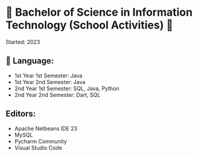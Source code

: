 # 🌱 Bachelor of Science in Information Technology (School Activities) 🌱

Started: 2023

## 🌱 Language:
* 1st Year 1st Semester: Java
* 1st Year 2nd Semester: Java
* 2nd Year 1st Semester: SQL, Java, Python
* 2nd Year 2nd Semester: Dart, SQL

## Editors:
* Apache Netbeans IDE 23
* MySQL
* Pycharm Community
* Visual Studio Code
